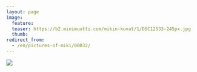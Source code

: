 ```yaml
---
layout: page
image:
  feature:
  teaser: https://b2.minimuutti.com/mikin-kuvat/1/DSC12533-245px.jpg
  thumb:
redirect_from:
  - /en/pictures-of-miki/00032/
---
```


![](https://b2.minimuutti.com/mikin-kuvat/1/DSC12533-800px.jpg)
